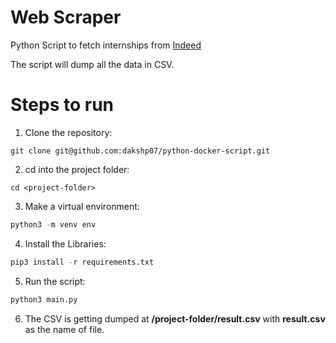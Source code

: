 # Web Scraper
Python Script to fetch internships from [Indeed](https://in.indeed.com/) 

The script will dump all the data in CSV.

# Steps to run
1) Clone the repository:
```git
git clone git@github.com:dakshp07/python-docker-script.git
```
2) cd into the project folder:
```
cd <project-folder>
```
3) Make a virtual environment:
```python
python3 -m venv env
```
4) Install the Libraries:
```python
pip3 install -r requirements.txt
``` 
5) Run the script:
```python
python3 main.py
```
6) The CSV is getting dumped at **/project-folder/result.csv** with **result.csv** as the name of file.
